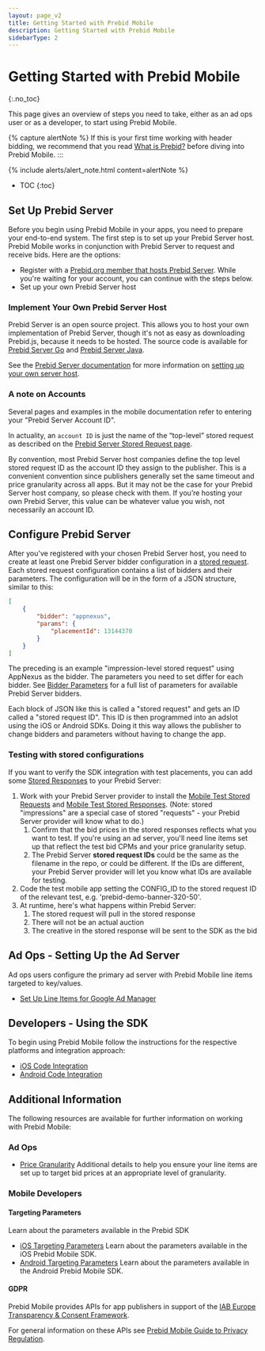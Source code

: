 ```yaml
---
layout: page_v2
title: Getting Started with Prebid Mobile
description: Getting Started with Prebid Mobile
sidebarType: 2
---
```



# Getting Started with Prebid Mobile

{:.no_toc}

This page gives an overview of steps you need to take, either as an ad ops user or as a developer, to start using Prebid Mobile.

{% capture alertNote %}
If this is your first time working with header bidding, we recommend that you read [What is Prebid?](/overview/intro.html) before diving into Prebid Mobile.
:::

{% include alerts/alert_note.html content=alertNote %}

- TOC
{:toc}

## Set Up Prebid Server

Before you begin using Prebid Mobile in your apps, you need to prepare your end-to-end system. The first step is to set up your Prebid Server host. Prebid Mobile works in conjunction with Prebid Server to request and receive bids. Here are the options:

- Register with a [Prebid.org member that hosts Prebid Server](https://prebid.org/product-suite/managed-services/). While you're waiting for your account, you can continue with the steps below.
- Set up your own Prebid Server host

### Implement Your Own Prebid Server Host

Prebid Server is an open source project. This allows you to host your own implementation of Prebid Server, though it's not as easy as downloading Prebid.js, because it needs to be hosted. The source code is available for [Prebid Server Go](https://github.com/prebid/prebid-server) and [Prebid Server Java](https://github.com/prebid/prebid-server-java).

See the [Prebid Server documentation](/prebid-server/overview/prebid-server-overview.html) for more information on [setting up your own server host](/prebid-server/hosting/pbs-hosting.html).

### A note on Accounts  

Several pages and examples in the mobile documentation refer to entering your "Prebid Server Account ID".

In actuality, an `account ID` is just the name of the “top-level” stored request as described on the [Prebid Server Stored Request page](/prebid-server/features/pbs-storedreqs.html).

By convention, most Prebid Server host companies define the top level stored request ID as the account ID they assign to the publisher.
This is a convenient convention since publishers generally set the same timeout and price granularity across all apps.
But it may not be the case for your Prebid Server host company, so please check with them.
If you’re hosting your own Prebid Server, this value can be whatever value you wish, not necessarily an account ID.

## Configure Prebid Server

After you've registered with your chosen Prebid Server host, you need to create at least one Prebid Server bidder configuration in a [stored request](/prebid-server/features/pbs-storedreqs.html). Each stored request configuration contains a list of bidders and their parameters. The configuration will be in the form of a JSON structure, similar to this:

```json
[
    {
        "bidder": "appnexus",
        "params": {
            "placementId": 13144370
        }
    }
]
```

The preceding is an example "impression-level stored request" using AppNexus as the bidder. The parameters you need to set differ for each bidder. See [Bidder Parameters](/prebid-server/developers/add-new-bidder-go.html) for a full list of parameters for available Prebid Server bidders.

Each block of JSON like this is called a "stored request" and gets an ID called a "stored request ID". This ID is then programmed into an adslot using the iOS or Android SDKs. Doing it this way allows the publisher to change bidders and parameters without
having to change the app.

### Testing with stored configurations

If you want to verify the SDK integration with test placements, you can add some [Stored Responses](https://docs.prebid.org/troubleshooting/pbs-troubleshooting.html#stored-responses) to your Prebid Server:

1. Work with your Prebid Server provider to install the [Mobile Test Stored Requests](https://github.com/prebid/prebid-mobile-ios/tree/master/Example/PrebidDemo/stored-configs/stored-impressions) and [Mobile Test Stored Responses](https://github.com/prebid/prebid-mobile-ios/tree/master/Example/PrebidDemo/stored-configs/stored-responses). (Note: stored "impressions" are a special case of stored "requests" - your Prebid Server provider will know what to do.)
    1. Confirm that the bid prices in the stored responses reflects what you want to test. If you're using an ad server, you'll need line items set up that reflect the test bid CPMs and your price granularity setup.
    2. The Prebid Server **stored request IDs** could be the same as the filename in the repo, or could be different. If the IDs are different, your Prebid Server provider will let you know what IDs are available for testing.
2. Code the test mobile app setting the CONFIG_ID to the stored request ID of the relevant test, e.g. 'prebid-demo-banner-320-50'.
3. At runtime, here's what happens within Prebid Server:
    1. The stored request will pull in the stored response
    2. There will not be an actual auction
    3. The creative in the stored response will be sent to the SDK as the bid

## Ad Ops - Setting Up the Ad Server

Ad ops users configure the primary ad server with Prebid Mobile line items targeted to key/values.

- [Set Up Line Items for Google Ad Manager](/adops/step-by-step.html)

## Developers - Using the SDK

To begin using Prebid Mobile follow the instructions for the respective platforms and integration approach:

- [iOS Code Integration]({{site.github.url}}/prebid-mobile/pbm-api/ios/code-integration-ios.html)
- [Android Code Integration]({{site.github.url}}/prebid-mobile/pbm-api/android/code-integration-android.html)

## Additional Information

The following resources are available for further information on working with Prebid Mobile:

### Ad Ops

- [Price Granularity](/adops/price-granularity.html) Additional details to help you ensure your line items are set up to target bid prices at an appropriate level of granularity.

### Mobile Developers

#### Targeting Parameters

Learn about the parameters available in the Prebid SDK

- [iOS Targeting Parameters](/prebid-mobile/pbm-api/ios/pbm-targeting-ios.html) Learn about the parameters available in the iOS Prebid Mobile SDK.
- [Android  Targeting Parameters](/prebid-mobile/pbm-api/android/pbm-targeting-params-android.html) Learn about the parameters available in the Android Prebid Mobile SDK.

#### GDPR

Prebid Mobile provides APIs for app publishers in support of the [IAB Europe Transparency & Consent Framework](https://www.iab.com/topics/consumer-privacy/gdpr/).

For general information on these APIs see [Prebid Mobile Guide to Privacy Regulation]({{site.baseurl}}/prebid-mobile/prebid-mobile-privacy-regulation.html).
